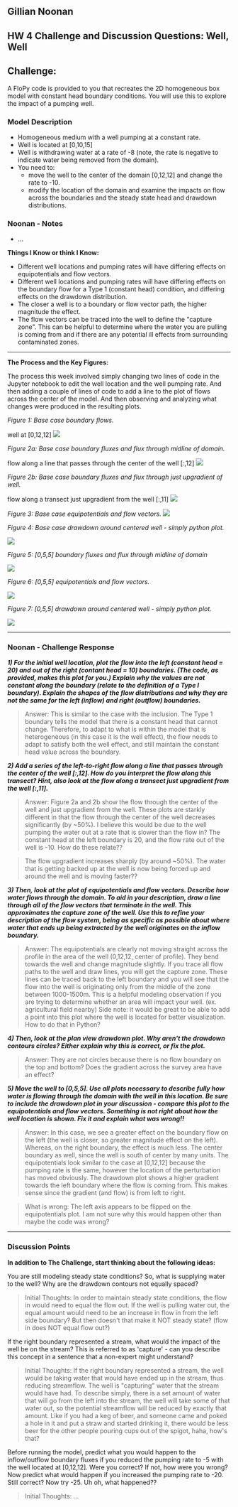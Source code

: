 ## Gillian Noonan
## HW 4 Challenge and Discussion Questions: Well, Well


## **Challenge:**
A FloPy code is provided to you that recreates the 2D homogeneous box model with constant head boundary conditions.  You will use this to explore the impact of a pumping well.

### Model Description

- Homogeneous medium with a well pumping at a constant rate.  
- Well is located at [0,10,15]
- Well is withdrawing water at a rate of -8 (note, the rate is negative to indicate water being removed from the domain).  
- You need to:
  - move the well to the center of the domain [0,12,12] and change the rate to -10.  
  - modify the location of the domain and examine the impacts on flow across the boundaries and the steady state head and drawdown distributions.    

### Noonan - Notes

 - ...


 **Things I Know or think I Know:**
 >  
  - Different well locations and pumping rates will have differing effects on equipotentials and flow vectors.  
  - Different well locations and pumping rates will have differing effects on the boundary flow for a Type 1 (constant head) condition, and differing effects on the drawdown distribution.
  - The closer a well is to a boundary or flow vector path, the higher magnitude the effect.
  - The flow vectors can be traced into the well to define the "capture zone".  This can be helpful to determine where the water you are pulling is coming from and if there are any potential ill effects from surrounding contaminated zones.


-----------------------------------
**The Process and the Key Figures:**

The process this week involved simply changing two lines of code in the Jupyter notebook to edit the well location and the well pumping rate.  And then adding a couple of lines of code to add a line to the plot of flows across the center of the model.  And then observing and analyzing what changes were produced in the resulting plots.

*Figure 1: Base case boundary flows.*

well at [0,12,12]
![](assets/Noonan_HW4_draftanswers-95f4877f.png)


*Figure 2a: Base case boundary fluxes and flux through midline of domain.*

flow along a line that passes through the center of the well [:,12]
![](assets/Noonan_HW4_draftanswers-f2622efb.png)

*Figure 2b: Base case boundary fluxes and flux through just upgradient of well.*

flow along a transect just upgradient from the well [:,11]
![](assets/Noonan_HW4_draftanswers-972e0b5d.png)

*Figure 3: Base case equipotentials and flow vectors.*
![](assets/Noonan_HW4_draftanswers-110f628f.png)

*Figure 4: Base case drawdown around centered well - simply python plot.*

![](assets/Noonan_HW4_draftanswers-ea23e939.png)


*Figure 5: [0,5,5] boundary fluxes and flux through midline of domain*

![](assets/Noonan_HW4_draftanswers-75509458.png)

*Figure 6: [0,5,5] equipotentials and flow vectors.*

![](assets/Noonan_HW4_draftanswers-c3325638.png)

*Figure 7: [0,5,5] drawdown around centered well - simply python plot.*

![](assets/Noonan_HW4_draftanswers-f8a5b0f8.png)

-------------------------------------

### Noonan - Challenge Response

***1) For the initial well location, plot the flow into the left (constant head = 20) and out of the right (contant head = 10) boundaries.  (The code, as provided, makes this plot for you.)  Explain why the values are not constant along the boundary (relate to the definition of a Type I boundary).  Explain the shapes of the flow distributions and why they are not the same for the left (inflow) and right (outflow) boundaries.***
> Answer:     This is similar to the case with the inclusion.   The Type 1 boundary tells the model that there is a constant head that cannot change.  Therefore, to adapt to what is within the model that is heterogeneous (in this case it is the well effect), the flow needs to adapt to satisfy both the well effect, and still maintain the constant head value across the boundary.  


***2) Add a series of the left-to-right flow along a line that passes through the center of the well [:,12].  How do you interpret the flow along this transect?  Hint, also look at the flow along a transect just upgradient from the well [:,11].***
> Answer:   Figure 2a and 2b show the flow through the center of the well and just upgradient from the well.  These plots are starkly different in that the flow through the center of the well decreases significantly (by ~50%).  I believe this would be due to the well pumping the water out at a rate that is slower than the flow in?  The constant head at the left boundary is 20, and the flow rate out of the well is -10.  How do these relate??

>The flow upgradient increases sharply (by around ~50%).  The water that is getting backed up at the well is now being forced up and around the well and is moving faster??


***3) Then, look at the plot of equipotentials and flow vectors.  Describe how water flows through the domain.  To aid in your description, draw a line through all of the flow vectors that terminate in the well.  This approximates the capture zone of the well. Use this to refine your description of the flow system, being as specific as possible about where water that ends up being extracted by the well originates on the inflow boundary.***
> Answer:  The equipotentials are clearly not moving straight across the profile in the area of the well (0,12,12, center of profile).  They bend towards the well and change magnitude slightly.  If you trace all flow paths to the well and draw lines, you will get the capture zone.   These lines can be traced back to the left boundary and you will see that the flow into the well is originating only from the middle of the zone between 1000-1500m.  This is a helpful modeling observation if you are trying to determine whether an area will impact your well. (ex. agricultural field nearby)
Side note:  it would be great to be able to add a point into this plot where the well is located for better visualization.  How to do that in Python?


***4) Then, look at the plan view drawdown plot.  Why aren't the drawdown contours circles?  Either explain why this is correct, or fix the plot.***
> Answer: They are not circles because there is no flow boundary on the top and bottom?  Does the gradient across the survey area have an effect?

***5) Move the well to [0,5,5].  Use all plots necessary to describe fully how water is flowing through the domain with the well in this location.  Be sure to include the drawdown plot in your discussion - compare this plot to the equipotentials and flow vectors.  Something is not right about how the well location is shown.  Fix it and explain what was wrong!!***
> Answer: In this case, we see a greater effect on the boundary flow on the left (the well is closer, so greater magnitude effect on the left).  Whereas, on the right boundary, the effect is much less.   The center boundary as well, since the well is south of center by many units.  The equipotentials look similar to the case at [0,12,12] because the pumping rate is the same, however the location of the perturbation has moved obviously.  The drawdown plot shows a higher gradient towards the left boundary where the flow is coming from.   This makes sense since the gradient (and flow) is from left to right.

> What is wrong: The left axis appears to be flipped on the equipotentials plot.   I am not sure why this would happen other than maybe the code was wrong?
--------------------------------------

### Discussion Points
**In addition to The Challenge, start thinking about the following ideas:**

You are still modeling steady state conditions?  So, what is supplying water to the well?  Why are the drawdown contours not equally spaced?
> Initial Thoughts: In order to maintain steady state conditions, the flow in would need to equal the flow out.   If the well is pulling water out, the equal amount would need to be an increase in flow in from the left side boundary?  But then doesn't that make it NOT steady state? (flow in does NOT equal flow out?)

If the right boundary represented a stream, what would the impact of the well be on the stream?  This is referred to as 'capture' - can you describe this concept in a sentence that a non-expert might understand?
> Initial Thoughts: If the right boundary represented a stream, the well would be taking water that would have ended up in the stream, thus reducing streamflow.  The well is "capturing" water that the stream would have had.  To describe simply, there is a set amount of water that will go from the left into the stream, the well will take some of that water out, so the potential streamflow will be reduced by exactly that amount.  Like if you had a keg of beer, and someone came and poked a hole in it and put a straw and started drinking it, there would be less beer for the other people pouring cups out of the spigot, haha, how's that?

Before running the model, predict what you would happen to the inflow/outflow boundary fluxes if you reduced the pumping rate to -5 with the well located at [0,12,12].  Were you correct?  If not, how were you wrong? Now predict what would happen if you increased the pumping rate to -20.  Still correct?  Now try -25.  Uh oh, what happened??
> Initial Thoughts: ...
